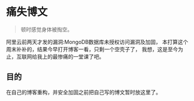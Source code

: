 # 痛失博文
> 顿时感觉身体被掏空。  

阿里云前两天才发的漏洞:MongoDB数据库未授权访问漏洞及加固，
本打算这个周末补补的，结果今早打开博客一看，只剩一个空壳子了，
我想，这是至今为止，互联网给我上的最惨痛的一堂课了吧。

## 目的
在自己的博客重构，并安全加固之前把自己写的博文暂时放这里了。

